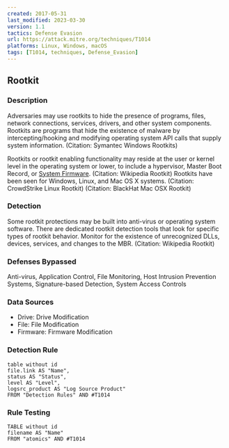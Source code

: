 ```yaml
---
created: 2017-05-31
last_modified: 2023-03-30
version: 1.1
tactics: Defense Evasion
url: https://attack.mitre.org/techniques/T1014
platforms: Linux, Windows, macOS
tags: [T1014, techniques, Defense_Evasion]
---
```


## Rootkit

### Description

Adversaries may use rootkits to hide the presence of programs, files, network connections, services, drivers, and other system components. Rootkits are programs that hide the existence of malware by intercepting/hooking and modifying operating system API calls that supply system information. (Citation: Symantec Windows Rootkits) 

Rootkits or rootkit enabling functionality may reside at the user or kernel level in the operating system or lower, to include a hypervisor, Master Boot Record, or [System Firmware](https://attack.mitre.org/techniques/T1542/001). (Citation: Wikipedia Rootkit) Rootkits have been seen for Windows, Linux, and Mac OS X systems. (Citation: CrowdStrike Linux Rootkit) (Citation: BlackHat Mac OSX Rootkit)

### Detection

Some rootkit protections may be built into anti-virus or operating system software. There are dedicated rootkit detection tools that look for specific types of rootkit behavior. Monitor for the existence of unrecognized DLLs, devices, services, and changes to the MBR. (Citation: Wikipedia Rootkit)

### Defenses Bypassed

Anti-virus, Application Control, File Monitoring, Host Intrusion Prevention Systems, Signature-based Detection, System Access Controls

### Data Sources

  - Drive: Drive Modification
  -  File: File Modification
  -  Firmware: Firmware Modification
### Detection Rule

```dataview
table without id
file.link AS "Name",
status AS "Status",
level AS "Level",
logsrc_product AS "Log Source Product"
FROM "Detection Rules" AND #T1014
```

### Rule Testing

```dataview
TABLE without id
filename AS "Name"
FROM "atomics" AND #T1014
```
